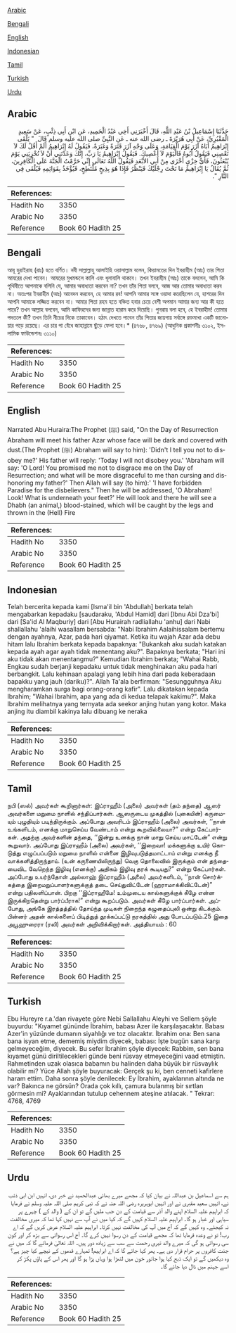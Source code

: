 [Arabic](#arabic)

[Bengali](#bengali)

[English](#english)

[Indonesian](#indonesian)

[Tamil](#tamil)

[Turkish](#turkish)

[Urdu](#urdu)

## Arabic


<div dir="rtl" lang="ar" style={{fontSize:'larger',backgroundColor:'#f8f9fa',padding:20}}>
حَدَّثَنَا إِسْمَاعِيلُ بْنُ عَبْدِ اللَّهِ، قَالَ أَخْبَرَنِي أَخِي عَبْدُ الْحَمِيدِ، عَنِ ابْنِ أَبِي ذِئْبٍ، عَنْ سَعِيدٍ الْمَقْبُرِيِّ، عَنْ أَبِي هُرَيْرَةَ ـ رضى الله عنه ـ عَنِ النَّبِيِّ صلى الله عليه وسلم قَالَ ‏ "‏ يَلْقَى إِبْرَاهِيمُ أَبَاهُ آزَرَ يَوْمَ الْقِيَامَةِ، وَعَلَى وَجْهِ آزَرَ قَتَرَةٌ وَغَبَرَةٌ، فَيَقُولُ لَهُ إِبْرَاهِيمُ أَلَمْ أَقُلْ لَكَ لاَ تَعْصِنِي فَيَقُولُ أَبُوهُ فَالْيَوْمَ لاَ أَعْصِيكَ‏.‏ فَيَقُولُ إِبْرَاهِيمُ يَا رَبِّ، إِنَّكَ وَعَدْتَنِي أَنْ لاَ تُخْزِيَنِي يَوْمَ يُبْعَثُونَ، فَأَىُّ خِزْىٍ أَخْزَى مِنْ أَبِي الأَبْعَدِ فَيَقُولُ اللَّهُ تَعَالَى إِنِّي حَرَّمْتُ الْجَنَّةَ عَلَى الْكَافِرِينَ، ثُمَّ يُقَالُ يَا إِبْرَاهِيمُ مَا تَحْتَ رِجْلَيْكَ فَيَنْظُرُ فَإِذَا هُوَ بِذِيخٍ مُلْتَطِخٍ، فَيُؤْخَذُ بِقَوَائِمِهِ فَيُلْقَى فِي النَّارِ ‏"‏‏.‏
</div>
<div style={{backgroundColor:'#f8f9fa',padding:20, marginBottom: 10}}><table> <thead> <tr> <th>References:</th> <th></th> </tr> </thead> <tbody><tr><td>Hadith No</td><td>3350</td></tr><tr><td>Arabic No</td><td>3350</td></tr><tr><td>Reference</td><td>Book 60 Hadith 25</td></tr></tbody></table></div>

## Bengali


<div dir="ltr" lang="bn" style={{fontSize:'larger',backgroundColor:'#f8f9fa',padding:20}}>
আবূ হুরাইরাহ (রাঃ) হতে বর্ণিত। নবী সাল্লাল্লাহু আলাইহি ওয়াসাল্লাম বলেন, কিয়ামতের দিন ইবরাহীম (আঃ) তার পিতা আযরের দেখা পাবেন। আযরের মুখমন্ডলে কালি এবং ধূলাবালি থাকবে। তখন ইবরাহীম (আঃ) তাকে বললেন, আমি কি পৃথিবীতে আপনাকে বলিনি যে, আমার অবাধ্যতা করবেন না? তখন তাঁর পিতা বলবে, আজ আর তোমার অবাধ্যতা করব না। অতঃপর ইবরাহীম (আঃ) আবেদন করবেন, হে আমার রব! আপনি আমার সঙ্গে ওয়াদা করেছিলেন যে, হাশরের দিন আপনি আমাকে লজ্জিত করবেন না। আমার পিতা রহম হতে বঞ্চিত হবার চেয়ে বেশী অপমান আমার জন্য আর কী হতে পারে? তখন আল্লাহ বলবেন, আমি কাফিরদের জন্য জান্নাত হারাম করে দিয়েছি। পুনরায় বলা হবে, হে ইবরাহীম! তোমার পদতলে কী? তখন তিনি নীচের দিকে তাকাবেন। হঠাৎ দেখতে পাবেন তাঁর পিতার জায়গায় সর্বাঙ্গে রক্তমাখা একটি জানোয়ার পড়ে রয়েছে। এর চার পা বেঁধে জাহান্নামে ছুঁড়ে ফেলা হবে।* (৪৭৬৮, ৪৭৬৯) (আধুনিক প্রকাশনীঃ ৩১০২, ইসলামিক ফাউন্ডেশনঃ ৩১১০)
</div>
<div style={{backgroundColor:'#f8f9fa',padding:20, marginBottom: 10}}><table> <thead> <tr> <th>References:</th> <th></th> </tr> </thead> <tbody><tr><td>Hadith No</td><td>3350</td></tr><tr><td>Arabic No</td><td>3350</td></tr><tr><td>Reference</td><td>Book 60 Hadith 25</td></tr></tbody></table></div>

## English


<div dir="ltr" lang="en" style={{fontSize:'larger',backgroundColor:'#f8f9fa',padding:20}}>
Narrated Abu Huraira:The Prophet (ﷺ) said, "On the Day of Resurrection Abraham will meet his father Azar whose face will be dark and covered with dust.(The Prophet (ﷺ) Abraham will say to him): 'Didn't I tell you not to disobey me?' His father will reply: 'Today I will not disobey you.' 'Abraham will say: 'O Lord! You promised me not to disgrace me on the Day of Resurrection; and what will be more disgraceful to me than cursing and dishonoring my father?' Then Allah will say (to him):' 'I have forbidden Paradise for the disbelievers." Then he will be addressed, 'O Abraham! Look! What is underneath your feet?' He will look and there he will see a Dhabh (an animal,) blood-stained, which will be caught by the legs and thrown in the (Hell) Fire
</div>
<div style={{backgroundColor:'#f8f9fa',padding:20, marginBottom: 10}}><table> <thead> <tr> <th>References:</th> <th></th> </tr> </thead> <tbody><tr><td>Hadith No</td><td>3350</td></tr><tr><td>Arabic No</td><td>3350</td></tr><tr><td>Reference</td><td>Book 60 Hadith 25</td></tr></tbody></table></div>

## Indonesian


<div dir="ltr" lang="id" style={{fontSize:'larger',backgroundColor:'#f8f9fa',padding:20}}>
Telah bercerita kepada kami [Isma'il bin 'Abdullah] berkata telah mengabarkan kepadaku [saudaraku, 'Abdul Hamid] dari [Ibnu Abi Dza'bi] dari [Sa'id Al Maqburiy] dari [Abu Hurairah radliallahu 'anhu] dari Nabi shallallahu 'alaihi wasallam bersabda: "Nabi Ibrahim Aalaihissalam bertemu dengan ayahnya, Azar, pada hari qiyamat. Ketika itu wajah Azar ada debu hitam lalu Ibrahim berkata kepada bapaknya: "Bukankah aku sudah katakan kepada ayah agar ayah tidak menentang aku?". Bapaknya berkata; "Hari ini aku tidak akan menentangmu?" Kemudian Ibrahim berkata; "Wahai Rabb, Engkau sudah berjanji kepadaku untuk tidak menghinakan aku pada hari berbangkit. Lalu kehinaan apalagi yang lebih hina dari pada keberadaan bapakku yang jauh (dariku)?". Allah Ta'ala berfirman: "Sesungguhnya Aku mengharamkan surga bagi orang-orang kafir". Lalu dikatakan kepada Ibrahim; "Wahai Ibrahim, apa yang ada di kedua telapak kakimu?". Maka Ibrahim melihatnya yang ternyata ada seekor anjing hutan yang kotor. Maka anjing itu diambil kakinya lalu dibuang ke neraka
</div>
<div style={{backgroundColor:'#f8f9fa',padding:20, marginBottom: 10}}><table> <thead> <tr> <th>References:</th> <th></th> </tr> </thead> <tbody><tr><td>Hadith No</td><td>3350</td></tr><tr><td>Arabic No</td><td>3350</td></tr><tr><td>Reference</td><td>Book 60 Hadith 25</td></tr></tbody></table></div>

## Tamil


<div dir="ltr" lang="ta" style={{fontSize:'larger',backgroundColor:'#f8f9fa',padding:20}}>
நபி (ஸல்) அவர்கள் கூறினார்கள்: இப்ராஹீம் (அலை) அவர்கள் (தம் தந்தை) ஆஸர் அவர்களை மறுமை நாளில் சந்திப்பார்கள். ஆஸருடைய முகத்தில் (புகையின்) கருமையும் புழுதியும் படிந்திருக்கும். அப்போது அவரிடம் இப்ராஹீம் (அலை) அவர்கள், ‘‘நான் உங்களிடம், எனக்கு மாறுசெய்ய வேண்டாம் என்று கூறவில்லையா?” என்று கேட்பார்கள். அதற்கு அவர்களின் தந்தை, ‘‘இன்று உனக்கு நான் மாறு செய்ய மாட்டேன்” என்று கூறுவார். அப்போது இப்ராஹீம் (அலை) அவர்கள், ‘‘இறைவா! மக்களுக்கு உயிர் கொடுத்து எழுப்பப்படும் மறுமை நாளில் என்னை இழிவுபடுத்தமாட்டாய் என்று எனக்கு நீ வாக்களித்திருந்தாய். (உன் கருணையிலிருந்து) வெகு தொலைவில் இருக்கும் என் தந்தையைவிட வேறெந்த இழிவு (எனக்கு) அதிகம் இழிவு தரக் கூடியது?” என்று கேட்பார்கள். அப்போது உயர்ந்தோன் அல்லாஹ் இப்ராஹீம் (அலை) அவர்களிடம், ‘‘நான் சொர்க்கத்தை இறைமறுப்பாளர்களுக்குத் தடை செய்துவிட்டேன் (ஹராமாக்கிவிட்டேன்)” என்று பதிலளிப்பான். பிறகு ‘‘இப்ராஹீமே! உம்முடைய கால்களுக்குக் கீழே என்ன இருக்கிறதென்று பார்ப்பீராக!” என்று கூறப்படும். அவர்கள் கீழே பார்ப்பார்கள். அப்போது, அங்கே இரத்தத்தில் தோய்ந்த முடிகள் நிறைந்த கழுதைப்புலி ஒன்று கிடக்கும். பின்னர் அதன் கால்களைப் பிடித்துத் தூக்கப்பட்டு நரகத்தில் அது போடப்படும்.25 இதை அபூஹுரைரா (ரலி) அவர்கள் அறிவிக்கிறார்கள். அத்தியாயம் : 60
</div>
<div style={{backgroundColor:'#f8f9fa',padding:20, marginBottom: 10}}><table> <thead> <tr> <th>References:</th> <th></th> </tr> </thead> <tbody><tr><td>Hadith No</td><td>3350</td></tr><tr><td>Arabic No</td><td>3350</td></tr><tr><td>Reference</td><td>Book 60 Hadith 25</td></tr></tbody></table></div>

## Turkish


<div dir="ltr" lang="tr" style={{fontSize:'larger',backgroundColor:'#f8f9fa',padding:20}}>
Ebu Hureyre r.a.'dan rivayete göre Nebi Sallallahu Aleyhi ve Sellem şöyle buyurdu: "Kıyamet gününde İbrahim, babası Azer ile karşılaşacaktır. Babası Azer'in yüzünde dumanın siyahlığı ve toz olacaktır. İbrahim ona: Ben sana bana isyan etme, dememiş miydim diyecek, babası: İşte bugün sana karşı gelmeyeceğim, diyecek. Bu sefer İbrahim şöyle diyecek: Rabbim, sen bana kıyamet günü diriltilecekleri günde beni rüsvay etmeyeceğini vaad etmiştin. Rahmetinden uzak olasıca babamın bu halinden daha büyük bir rüsvaylık olabilir mi? Yüce Allah şöyle buyuracak: Gerçek şu ki, ben cenneti kafirlere haram ettim. Daha sonra şöyle denilecek: Ey İbrahim, ayaklarının altında ne var? Bakınca ne görsün? Orada çok kıllı, çamura bulanmış bir sırtlan görmesin mi? Ayaklarından tutulup cehennem ateşine atılacak. " Tekrar: 4768, 4769
</div>
<div style={{backgroundColor:'#f8f9fa',padding:20, marginBottom: 10}}><table> <thead> <tr> <th>References:</th> <th></th> </tr> </thead> <tbody><tr><td>Hadith No</td><td>3350</td></tr><tr><td>Arabic No</td><td>3350</td></tr><tr><td>Reference</td><td>Book 60 Hadith 25</td></tr></tbody></table></div>

## Urdu


<div dir="rtl" lang="ur" style={{fontSize:'larger',backgroundColor:'#f8f9fa',padding:20}}>
ہم سے اسماعیل بن عبداللہ نے بیان کیا کہ مجھے میرے بھائی عبدالحمید نے خبر دی، انہیں ابن ابی ذئب نے، انہیں سعید مقبری نے اور انہیں ابوہریرہ رضی اللہ عنہ نے کہ نبی کریم صلی اللہ علیہ وسلم نے فرمایا کہ ابراہیم علیہ السلام اپنے والد آذر سے قیامت کے دن جب ملیں گے تو ان کے ( والد کے ) چہرے پر سیاہی اور غبار ہو گا۔ ابراہیم علیہ السلام کہیں گے کہ کیا میں نے آپ سے نہیں کہا تھا کہ میری مخالفت نہ کیجئے۔ وہ کہیں گے کہ آج میں آپ کی مخالفت نہیں کرتا۔ ابراہیم علیہ السلام عرض کریں گے کہ اے رب! تو نے وعدہ فرمایا تھا کہ مجھے قیامت کے دن رسوا نہیں کرے گا۔ آج اس رسوائی سے بڑھ کر اور کون سی رسوائی ہو گی کہ میرے والد تیری رحمت سے سب سے زیادہ دور ہیں۔ اللہ تعالیٰ فرمائے گا کہ میں نے جنت کافروں پر حرام قرار دی ہے۔ پھر کہا جائے گا کہ اے ابراہیم! تمہارے قدموں کے نیچے کیا چیز ہے؟ وہ دیکھیں گے تو ایک ذبح کیا ہوا جانور خون میں لتھڑا ہوا وہاں پڑا ہو گا اور پھر اس کے پاؤں پکڑ کر اسے جہنم میں ڈال دیا جائے گا۔
</div>
<div style={{backgroundColor:'#f8f9fa',padding:20, marginBottom: 10}}><table> <thead> <tr> <th>References:</th> <th></th> </tr> </thead> <tbody><tr><td>Hadith No</td><td>3350</td></tr><tr><td>Arabic No</td><td>3350</td></tr><tr><td>Reference</td><td>Book 60 Hadith 25</td></tr></tbody></table></div>